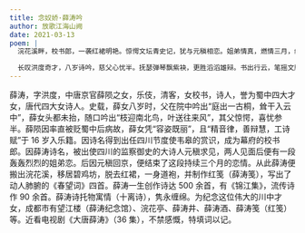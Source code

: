 ```yaml
---
title: 念奴娇·薛涛吟
author: 放歌江海山阙
date: 2021-03-13
poem: |
  浣花溪畔，校书郎，一袭红裙明艳。惊愕文坛青史记，犹与元稹相恋。姐弟情真，燃情三月，缘断双飞燕。吟诗楼上，倚门春望归雁。

  长叹洪度奇才，八岁诗吟，慈父心忧半。抚瑟弹琴飘紫袂，更胜滔滔雄辩。书出行云，笔摇文牍，红笺诗集炫。蜀中才女，至今如月光漫。
---
```


薛涛，字洪度，中唐京官薛陨之女，乐伎，清客，女校书，诗人，誉为蜀中四大才女，唐代四大女诗人。史载，薛女八岁时，父在院中吟出“庭出一古桐，耸干入云中”，薛女头都未抬，随口吟出“枝迎南北鸟，叶送往来风”，其父惊愕，喜忧参半。薛陨因率直被贬蜀中后病故，薛女凭“容姿既丽”，且“精音律，善辩慧，工诗赋”于 16 岁入乐籍。因诗名得到出任四川节度使韦皋的赏识，成为幕府的校书郎。因薛涛诗名，被出使四川的监察御史的大诗人元稹求见，两人见面后便有一段轰轰烈烈的姐弟恋。后因元稹回京，便结束了这段持续三个月的恋情。从此薛涛便搬出浣花溪，移居碧鸡坊，脱去红裙，一身道袍，并制作红笺（薛涛笺），写出了动人肺腑的《春望词》四首。薛涛一生创作诗达 500 余首，有《锦江集》，流传诗作 90 余首。薛涛诗托物寓情（十离诗），隽永缠绵。为纪念这位伟大的川中才女，成都市有望江楼（薛涛纪念馆）、浣花亭、薛涛井、薛涛酒、薛涛笺（红笺）等。近看电视剧《大唐薛涛》（36 集），不禁感慨，特填词以记。
